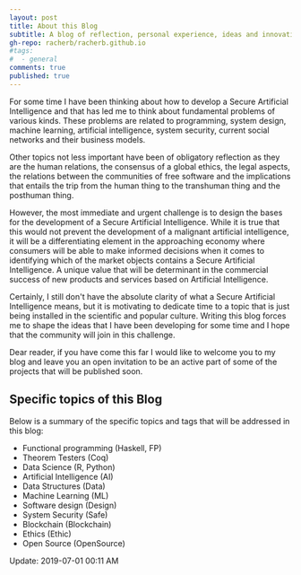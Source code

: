 ```yaml
---
layout: post
title: About this Blog
subtitle: A blog of reflection, personal experience, ideas and innovation.
gh-repo: racherb/racherb.github.io
#tags:
#  - general
comments: true
published: true
---
```

For some time I have been thinking about how to develop a Secure Artificial Intelligence and that has led me to think about fundamental problems of various kinds. These problems are related to programming, system design, machine learning, artificial intelligence, system security, current social networks and their business models. 

Other topics not less important have been of obligatory reflection as they are the human relations, the consensus of a global ethics, the legal aspects, the relations between the communities of free software and the implications that entails the trip from the human thing to the transhuman thing and the posthuman thing.

However, the most immediate and urgent challenge is to design the bases for the development of a Secure Artificial Intelligence. While it is true that this would not prevent the development of a malignant artificial intelligence, it will be a differentiating element in the approaching economy where consumers will be able to make informed decisions when it comes to identifying which of the market objects contains a Secure Artificial Intelligence. A unique value that will be determinant in the commercial success of new products and services based on Artificial Intelligence. 

Certainly, I still don't have the absolute clarity of what a Secure Artificial Intelligence means, but it is motivating to dedicate time to a topic that is just being installed in the scientific and popular culture. Writing this blog forces me to shape the ideas that I have been developing for some time and I hope that the community will join in this challenge.

Dear reader, if you have come this far I would like to welcome you to my blog and leave you an open invitation to be an active part of some of the projects that will be published soon.

## Specific topics of this Blog

Below is a summary of the specific topics and tags that will be addressed in this blog:

* Functional programming (Haskell, FP)
* Theorem Testers (Coq)
* Data Science (R, Python)
* Artificial Intelligence (AI)
* Data Structures (Data)
* Machine Learning (ML)
* Software design (Design)
* System Security (Safe)
* Blockchain (Blockchain)
* Ethics (Ethic)
* Open Source (OpenSource)


Update: 2019-07-01 00:11 AM
